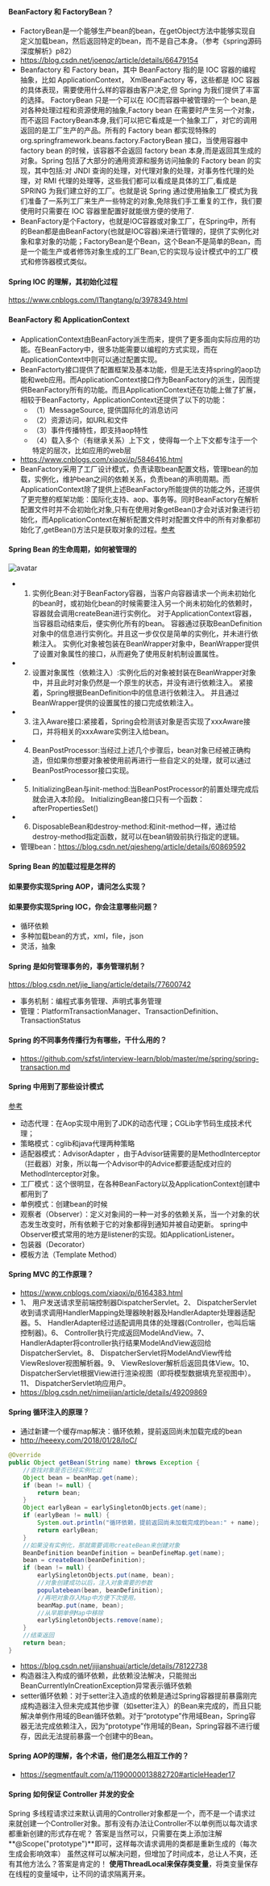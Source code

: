 #### BeanFactory 和 FactoryBean？
- FactoryBean是一个能够生产bean的bean，在getObject方法中能够实现自定义加载bean，然后返回特定的bean，而不是自己本身。（参考《spring源码深度解析》p82）
- https://blog.csdn.net/joenqc/article/details/66479154
- Beanfactory 和 Factory bean，其中 BeanFactory 指的是 IOC 容器的编程抽象，比如 ApplicationContext， XmlBeanFactory 等，这些都是 IOC 容器的具体表现，需要使用什么样的容器由客户决定,但 Spring 为我们提供了丰富的选择。 FactoryBean 只是一个可以在 IOC而容器中被管理的一个 bean,是对各种处理过程和资源使用的抽象,Factory bean 在需要时产生另一个对象，而不返回 FactoryBean本身,我们可以把它看成是一个抽象工厂，对它的调用返回的是工厂生产的产品。所有的 Factory bean 都实现特殊的org.springframework.beans.factory.FactoryBean 接口，当使用容器中 factory bean 的时候，该容器不会返回 factory bean 本身,而是返回其生成的对象。Spring 包括了大部分的通用资源和服务访问抽象的 Factory bean 的实现，其中包括:对 JNDI 查询的处理，对代理对象的处理，对事务性代理的处理，对 RMI 代理的处理等，这些我们都可以看成是具体的工厂,看成是SPRING 为我们建立好的工厂。也就是说 Spring 通过使用抽象工厂模式为我们准备了一系列工厂来生产一些特定的对象,免除我们手工重复的工作，我们要使用时只需要在 IOC 容器里配置好就能很方便的使用了.
- BeanFactory是个Factory，也就是IOC容器或对象工厂，在Spring中，所有的Bean都是由BeanFactory(也就是IOC容器)来进行管理的，提供了实例化对象和拿对象的功能；FactoryBean是个Bean，这个Bean不是简单的Bean，而是一个能生产或者修饰对象生成的工厂Bean,它的实现与设计模式中的工厂模式和修饰器模式类似。
#### Spring IOC 的理解，其初始化过程
https://www.cnblogs.com/ITtangtang/p/3978349.html
#### BeanFactory 和 ApplicationContext
- ApplicationContext由BeanFactory派生而来，提供了更多面向实际应用的功能。在BeanFactory中，很多功能需要以编程的方式实现，而在ApplicationContext中则可以通过配置实现。
- BeanFactorty接口提供了配置框架及基本功能，但是无法支持spring的aop功能和web应用。而ApplicationContext接口作为BeanFactory的派生，因而提供BeanFactory所有的功能。而且ApplicationContext还在功能上做了扩展，相较于BeanFactorty，ApplicationContext还提供了以下的功能： 
	- （1）MessageSource, 提供国际化的消息访问  
	- （2）资源访问，如URL和文件  
	- （3）事件传播特性，即支持aop特性
	- （4）载入多个（有继承关系）上下文 ，使得每一个上下文都专注于一个特定的层次，比如应用的web层 
- https://www.cnblogs.com/xiaoxi/p/5846416.html
- BeanFactory采用了工厂设计模式，负责读取bean配置文档，管理bean的加载，实例化，维护bean之间的依赖关系，负责bean的声明周期。而ApplicationContext除了提供上述BeanFactory所能提供的功能之外，还提供了更完整的框架功能：国际化支持、aop、事务等。同时BeanFactory在解析配置文件时并不会初始化对象,只有在使用对象getBean()才会对该对象进行初始化，而ApplicationContext在解析配置文件时对配置文件中的所有对象都初始化了,getBean()方法只是获取对象的过程。[参考](https://blog.csdn.net/qiesheng/article/details/60869592)
#### Spring Bean 的生命周期，如何被管理的
![avatar](https://pic1.zhimg.com/80/v2-baaf7d50702f6d0935820b9415ff364c_hd.jpg)
- 1. 实例化Bean:对于BeanFactory容器，当客户向容器请求一个尚未初始化的bean时，或初始化bean的时候需要注入另一个尚未初始化的依赖时，容器就会调用createBean进行实例化。 对于ApplicationContext容器，当容器启动结束后，便实例化所有的bean。 容器通过获取BeanDefinition对象中的信息进行实例化。并且这一步仅仅是简单的实例化，并未进行依赖注入。 实例化对象被包装在BeanWrapper对象中，BeanWrapper提供了设置对象属性的接口，从而避免了使用反射机制设置属性。
- 2. 设置对象属性（依赖注入）:实例化后的对象被封装在BeanWrapper对象中，并且此时对象仍然是一个原生的状态，并没有进行依赖注入。 
紧接着，Spring根据BeanDefinition中的信息进行依赖注入。 
并且通过BeanWrapper提供的设置属性的接口完成依赖注入。
- 3. 注入Aware接口:紧接着，Spring会检测该对象是否实现了xxxAware接口，并将相关的xxxAware实例注入给bean。
- 4. BeanPostProcessor:当经过上述几个步骤后，bean对象已经被正确构造，但如果你想要对象被使用前再进行一些自定义的处理，就可以通过BeanPostProcessor接口实现。 
- 5. InitializingBean与init-method:当BeanPostProcessor的前置处理完成后就会进入本阶段。 
InitializingBean接口只有一个函数：afterPropertiesSet()
- 6. DisposableBean和destroy-method:和init-method一样，通过给destroy-method指定函数，就可以在bean销毁前执行指定的逻辑。
- 管理bean：https://blog.csdn.net/qiesheng/article/details/60869592
#### Spring Bean 的加载过程是怎样的
#### 如果要你实现Spring AOP，请问怎么实现？
#### 如果要你实现Spring IOC，你会注意哪些问题？
- 循环依赖
- 多种加载bean的方式，xml，file，json
- 灵活，抽象
#### Spring 是如何管理事务的，事务管理机制？
https://blog.csdn.net/jie_liang/article/details/77600742 
- 事务机制：编程式事务管理、声明式事务管理
- 管理：PlatformTransactionManager、TransactionDefinition、TransactionStatus
#### Spring 的不同事务传播行为有哪些，干什么用的？
- https://github.com/szfst/interview-learn/blob/master/me/spring/spring-transaction.md
#### Spring 中用到了那些设计模式
[参考](https://www.cnblogs.com/hwaggLee/p/4510687.html)
- 动态代理：在Aop实现中用到了JDK的动态代理；CGLib字节码生成技术代理；
- 策略模式：cglib和java代理两种策略
- 适配器模式：AdvisorAdapter ，由于Advisor链需要的是MethodInterceptor（拦截器）对象，所以每一个Advisor中的Advice都要适配成对应的MethodInterceptor对象。
- 工厂模式：这个很明显，在各种BeanFactory以及ApplicationContext创建中都用到了
- 单例模式：创建bean的时候
- 观察者（Observer）：定义对象间的一种一对多的依赖关系，当一个对象的状态发生改变时，所有依赖于它的对象都得到通知并被自动更新。
spring中Observer模式常用的地方是listener的实现。如ApplicationListener。 
- 包装器（Decorator）
- 模板方法（Template Method）
#### Spring MVC 的工作原理？
- https://www.cnblogs.com/xiaoxi/p/6164383.html
- 1、  用户发送请求至前端控制器DispatcherServlet。2、  DispatcherServlet收到请求调用HandlerMapping处理器映射器及HandlerAdapter处理器适配器。5、  HandlerAdapter经过适配调用具体的处理器(Controller，也叫后端控制器)。6、  Controller执行完成返回ModelAndView。7、  HandlerAdapter将controller执行结果ModelAndView返回给DispatcherServlet。8、  DispatcherServlet将ModelAndView传给ViewReslover视图解析器。9、  ViewReslover解析后返回具体View。10、DispatcherServlet根据View进行渲染视图（即将模型数据填充至视图中）。11、 DispatcherServlet响应用户。
- https://blog.csdn.net/nimeijian/article/details/49209869
#### Spring 循环注入的原理？
- 通过新建一个缓存map解决：循环依赖，提前返回尚未加载完成的bean
- http://heeexy.com/2018/01/28/IoC/
```java
@Override
public Object getBean(String name) throws Exception {
    //查找对象是否已经实例化过
    Object bean = beanMap.get(name);
    if (bean != null) {
        return bean;
    }
    Object earlyBean = earlySingletonObjects.get(name);
    if (earlyBean != null) {
        System.out.println("循环依赖，提前返回尚未加载完成的bean:" + name);
        return earlyBean;
    }
    //如果没有实例化，那就需要调用createBean来创建对象
    BeanDefinition beanDefinition = beanDefineMap.get(name);
    bean = createBean(beanDefinition);
    if (bean != null) {
        earlySingletonObjects.put(name, bean);
        //对象创建成功以后，注入对象需要的参数
        populatebean(bean, beanDefinition);
        //再吧对象存入Map中方便下次使用。
        beanMap.put(name, bean);
        //从早期单例Map中移除
        earlySingletonObjects.remove(name);
    }
    //结束返回
    return bean;
}
```
- https://blog.csdn.net/jijianshuai/article/details/78122738
- 构造器注入构成的循环依赖，此依赖没法解决，只能抛出BeanCurrentlyInCreationException异常表示循环依赖
- setter循环依赖：对于setter注入造成的依赖是通过Spring容器提前暴露刚完成构造器注入但未完成其他步骤（如setter注入）的Bean来完成的，而且只能解决单例作用域的Bean循环依赖。对于“prototype”作用域Bean，Spring容器无法完成依赖注入，因为“prototype”作用域的Bean，Spring容器不进行缓存，因此无法提前暴露一个创建中的Bean。
#### Spring AOP的理解，各个术语，他们是怎么相互工作的？
- https://segmentfault.com/a/1190000013882720#articleHeader17
#### Spring 如何保证 Controller 并发的安全
Spring 多线程请求过来默认调用的Controller对象都是一个，而不是一个请求过来就创建一个Controller对象。那有没有办法让Controller不以单例而以每次请求都重新创建的形式存在呢？
答案是当然可以，只需要在类上添加注解**@Scope("prototype")**即可，这样每次请求调用的类都是重新生成的（每次生成会影响效率）
虽然这样可以解决问题，但增加了时间成本，总让人不爽，还有其他方法么？答案是肯定的！
**使用ThreadLocal来保存类变量**，将类变量保存在线程的变量域中，让不同的请求隔离开来。
